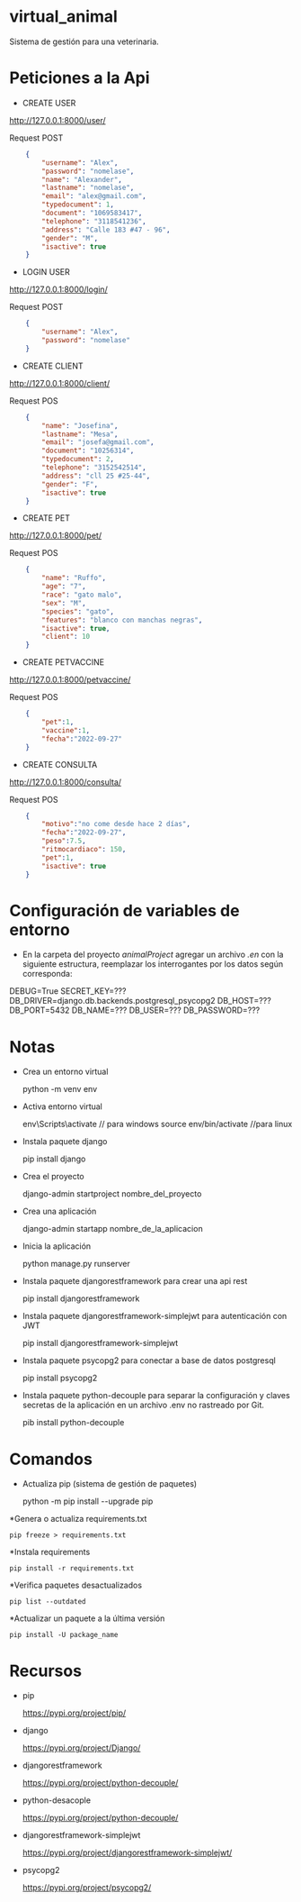 # virtual_animal

Sistema de gestión para una veterinaria.



# Peticiones a la Api

*  CREATE USER

http://127.0.0.1:8000/user/

Request POST

```json
    {
        "username": "Alex",
        "password": "nomelase",
        "name": "Alexander",
        "lastname": "nomelase",
        "email": "alex@gmail.com",
        "typedocument": 1,
        "document": "1069583417",
        "telephone": "3118541236",
        "address": "Calle 183 #47 - 96",
        "gender": "M",
        "isactive": true
    }
```

*  LOGIN USER

http://127.0.0.1:8000/login/

Request POST

```json
    {
        "username": "Alex",
        "password": "nomelase"
    }
```

*  CREATE CLIENT

http://127.0.0.1:8000/client/

Request POS

```json
    {
        "name": "Josefina",
        "lastname": "Mesa",
        "email": "josefa@gmail.com",
        "document": "10256314",
        "typedocument": 2,
        "telephone": "3152542514",
        "address": "cll 25 #25-44",
        "gender": "F",
        "isactive": true
    }
```

*  CREATE PET

http://127.0.0.1:8000/pet/

Request POS

```json
    {
        "name": "Ruffo",
        "age": "7",
        "race": "gato malo",
        "sex": "M",
        "species": "gato",
        "features": "blanco con manchas negras",
        "isactive": true,
        "client": 10
    }
```

*  CREATE PETVACCINE

http://127.0.0.1:8000/petvaccine/

Request POS

```json
    {
        "pet":1,
        "vaccine":1,
        "fecha":"2022-09-27"
    }
```

*  CREATE CONSULTA

http://127.0.0.1:8000/consulta/

Request POS

```json
    {
        "motivo":"no come desde hace 2 días",
        "fecha":"2022-09-27",
        "peso":7.5,
        "ritmocardiaco": 150,
        "pet":1,
        "isactive": true
    }
```


# Configuración  de variables de entorno

* En la carpeta del proyecto *animalProject* agregar un archivo *.en* con la siguiente estructura, reemplazar los interrogantes
por los datos según corresponda:

DEBUG=True
SECRET_KEY=???
DB_DRIVER=django.db.backends.postgresql_psycopg2
DB_HOST=???
DB_PORT=5432
DB_NAME=???
DB_USER=???
DB_PASSWORD=???

# Notas

* Crea un entorno virtual

    python -m venv  env

* Activa entorno virtual

    env\Scripts\activate  // para windows
    source env/bin/activate //para linux

* Instala paquete django

    pip install django

* Crea el proyecto

    django-admin startproject nombre_del_proyecto

* Crea una aplicación

    django-admin startapp nombre_de_la_aplicacion

* Inicia la aplicación

    python manage.py runserver

* Instala paquete djangorestframework para crear una api rest

    pip install djangorestframework

* Instala paquete djangorestframework-simplejwt para autenticación con JWT

    pip install djangorestframework-simplejwt

* Instala paquete psycopg2 para conectar a base de datos postgresql
   
    pip install psycopg2

* Instala paquete python-decouple para separar la configuración y claves secretas de la aplicación en un archivo .env no
rastreado por Git.

    pib install python-decouple


# Comandos

* Actualiza pip (sistema de gestión de paquetes)

    python -m pip install --upgrade pip

*Genera o actualiza requirements.txt

    pip freeze > requirements.txt

*Instala requirements

    pip install -r requirements.txt

*Verifica paquetes desactualizados

    pip list --outdated

*Actualizar un paquete a la última versión

    pip install -U package_name


# Recursos

* pip

    https://pypi.org/project/pip/

* django

    https://pypi.org/project/Django/

* djangorestframework

    https://pypi.org/project/python-decouple/

* python-desacople

    https://pypi.org/project/python-decouple/

* djangorestframework-simplejwt

    https://pypi.org/project/djangorestframework-simplejwt/

* psycopg2

    https://pypi.org/project/psycopg2/